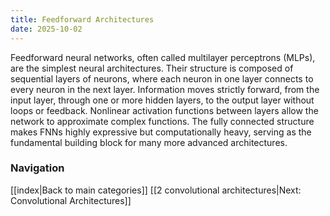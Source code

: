 ```yaml
---
title: Feedforward Architectures
date: 2025-10-02
---
```


Feedforward neural networks, often called multilayer perceptrons (MLPs), are the simplest neural architectures. Their structure is composed of sequential layers of neurons, where each neuron in one layer connects to every neuron in the next layer. Information moves strictly forward, from the input layer, through one or more hidden layers, to the output layer without loops or feedback. Nonlinear activation functions between layers allow the network to approximate complex functions. The fully connected structure makes FNNs highly expressive but computationally heavy, serving as the fundamental building block for many more advanced architectures.






### Navigation
[[index|Back to main categories]]
[[2 convolutional architectures|Next: Convolutional Architectures]]